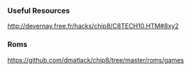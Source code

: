 ### Useful Resources
http://devernay.free.fr/hacks/chip8/C8TECH10.HTM#8xy2

### Roms
https://github.com/dmatlack/chip8/tree/master/roms/games
